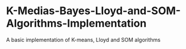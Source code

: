 # K-Medias-Bayes-Lloyd-and-SOM-Algorithms-Implementation

A basic implementation of K-means, Lloyd and SOM algorithms
